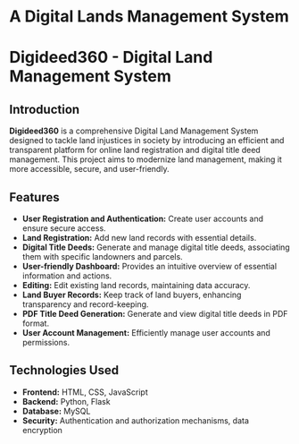 # A Digital Lands Management System

# Digideed360 - Digital Land Management System


## Introduction

**Digideed360** is a comprehensive Digital Land Management System designed to tackle land injustices in society by introducing an efficient and transparent platform for online land registration and digital title deed management. This project aims to modernize land management, making it more accessible, secure, and user-friendly.

## Features

- **User Registration and Authentication:** Create user accounts and ensure secure access.
- **Land Registration:** Add new land records with essential details.
- **Digital Title Deeds:** Generate and manage digital title deeds, associating them with specific landowners and parcels.
- **User-friendly Dashboard:** Provides an intuitive overview of essential information and actions.
- **Editing:** Edit existing land records, maintaining data accuracy.
- **Land Buyer Records:** Keep track of land buyers, enhancing transparency and record-keeping.
- **PDF Title Deed Generation:** Generate and view digital title deeds in PDF format.
- **User Account Management:** Efficiently manage user accounts and permissions.

## Technologies Used

- **Frontend:** HTML, CSS, JavaScript
- **Backend:** Python, Flask
- **Database:** MySQL 
- **Security:** Authentication and authorization mechanisms, data encryption
  






